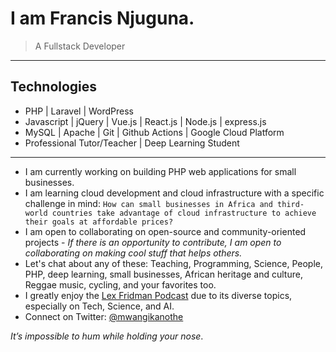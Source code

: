 # I am Francis Njuguna.
> A Fullstack Developer

<!-- ![](https://komarev.com/ghpvc/?username=mwanginjuguna&color=84CC16) -->

----
## Technologies
* PHP | Laravel | WordPress
* Javascript | jQuery | Vue.js | React.js | Node.js | express.js
* MySQL | Apache | Git | Github Actions | Google Cloud Platform
* Professional Tutor/Teacher | Deep Learning Student
----
- I am currently working on building PHP web applications for small businesses.
- I am learning cloud development and cloud infrastructure with a specific challenge in mind: ``How can small businesses in Africa and third-world countries take advantage of cloud infrastructure to achieve their goals at affordable prices?``
- I am open to collaborating on open-source and community-oriented projects - _If there is an opportunity to contribute, I am open to collaborating on making cool stuff that helps others._
- Let's chat about any of these: Teaching, Programming, Science, People, PHP, deep learning, small businesses, African heritage and culture, Reggae music, cycling, and your favorites too.
- I greatly enjoy the [Lex Fridman Podcast](https://www.youtube.com/c/lexfridman) due to its diverse topics, especially on Tech, Science, and AI.
- Connect on Twitter: [@mwangikanothe](https://twitter.com/mwangikanothe)

 _*It’s impossible to hum while holding your nose*_.

